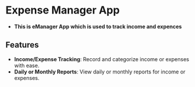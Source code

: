 # Expense Manager App
 - **This is eManager App which is used to track income and expences**

## Features
- **Income/Expense Tracking**: Record and categorize income or expenses with ease.
- **Daily or Monthly Reports**: View daily or monthly reports for income or expenses.





